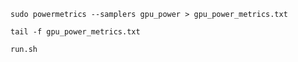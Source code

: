 ```
sudo powermetrics --samplers gpu_power > gpu_power_metrics.txt
```

```
tail -f gpu_power_metrics.txt

```

```
run.sh
```